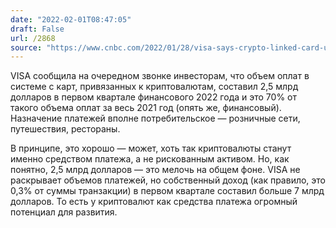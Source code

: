 ```yaml
---
date: "2022-02-01T08:47:05"
draft: False
url: /2868
source: "https://www.cnbc.com/2022/01/28/visa-says-crypto-linked-card-usage-hit-2point5-billion-in-its-first-quarter.html"
---
```


VISA сообщила на очередном звонке инвесторам, что объем оплат в системе с карт, привязанных к криптовалютам, составил 2,5 млрд долларов в первом квартале финансового 2022 года и это 70% от такого объема оплат за весь 2021 год (опять же, финансовый). Назначение платежей вполне потребительское — розничные сети, путешествия, рестораны. 

В принципе, это хорошо — может, хоть так криптовалюты станут именно средством платежа, а не рискованным активом. Но, как понятно, 2,5 млрд долларов — это мелочь на общем фоне. VISA не раскрывает объемов платежей, но собственный доход (как правило, это 0,3% от суммы транзакции) в первом квартале составил больше 7 млрд долларов. То есть у криптовалют как средства платежа огромный потенциал для развития.
